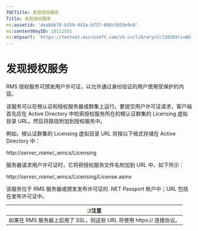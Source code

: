 ```yaml
---
TOCTitle: 发现授权服务
Title: 发现授权服务
ms:assetid: '4eabbb76-b359-443a-b737-098c5659e9c6'
ms:contentKeyID: 18112551
ms:mtpsurl: 'https://technet.microsoft.com/zh-cn/library/Cc720269(v=WS.10)'
---
```


发现授权服务
============

RMS 授权服务可颁发用户许可证，以允许通过身份验证的用户使用受保护的内容。

该服务可以在根认证和授权服务器或群集上运行。要提交用户许可证请求，客户端首先应在 Active Directory 中检索授权服务所在的根认证群集的 Licensing 虚拟目录 URL。然后将路径附加到授权服务中。

例如，根认证群集的 Licensing 虚拟目录 URL 将按以下格式存储在 Active Directory 中：

http://*server\_name*/\_wmcs/Licensing

服务器请求用户许可证时，它将把授权服务文件名附加到 URL 中，如下所示：

http://*server\_name*/\_wmcs/Licensing/License.asmx

该服务位于 RMS 服务器或颁发发布许可证的 .NET Passport 帐户中；URL 包括在发布许可证中。

| ![](images/Cc720269.note(WS.10).gif)注意 |
|-----------------------------------------------------------------------|
| 如果在 RMS 服务器上启用了 SSL，则这些 URL 将使用 https:// 连接协议。  |

